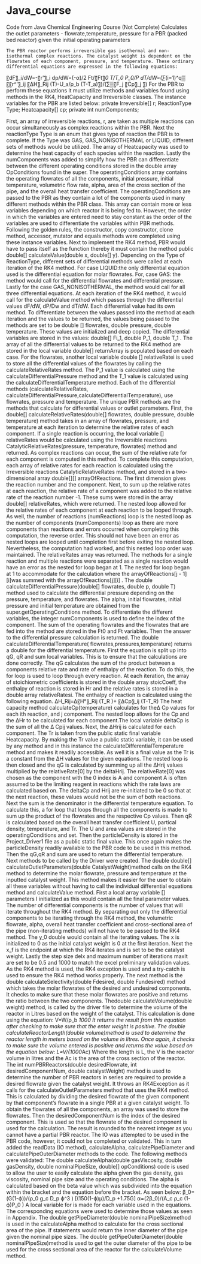 # Java_course
Code from Java Chemical Engineering Course (Not Complete) 
Calculates the outlet parameters - flowrate,temperature, pressure for a PBR (packed bed reactor) given the initial operating parameters 


	The PBR reactor performs irreversible gas isothermal and non-isothermal complex reactions. The catalyst weight is dependent on the flowrates of each component, pressure, and temperature. These ordinary differential equations are expressed in the following equations: 
〖dF〗_i/dW=-〖r'〗_i
dp/dW=(-α)/2  Ft/〖Ft〗_0   T/T_0   P_0/P
dT/dW=(∑_(i=1)^q▒〖〖r^'〗_ij 〖∆H〗_Rij (T)-U_a/ρ_b (T-T_a)〗)/(∑▒〖F_j 〖Cp〗_j 〗) 
For the PBR to perform these equations it must utilize methods and variables found using methods in the RK4, HeatCapacity and Irreversible classes. The instance variables for the PBR are listed below:
private Irreversible[] r; 
ReactionType Type;
Heatcapacity[] cp;
private int numComponents;

First, an array of irreversible reactions, r, are taken as multiple reactions can occur simultaneously as complex reactions within the PBR. Next the reactionType Type is an enum that gives type of reaction the PBR is to complete. If the Type was GAS, GAS_NONISOTHERMAL or LIQUID, different sets of methods would be utilized. The array of Heatcapacity was used to determine the heat capacity of each species within the reaction. Lastly the numComponents was added to simplify how the PBR can differentiate between the different operating conditions stored in the double array OpConditions found in the super. The operatingConditions array contains the operating flowrates of all the components, initial pressure, initial temperature, volumetric flow rate, alpha, area of the cross section of the pipe, and the overall heat transfer coefficient. The operatingConditions are passed to the PBR as they contain a lot of the components used in many different methods within the PBR class. This array can contain more or less variables depending on which reactor it is being fed to. However, the order in which the variables are entered need to stay constant as the order of the variables are used to differentiate the variables within PBR methods. 
Following the golden rules, the constructor, copy constructor, clone method, accessor, mutator and equals methods were completed using these instance variables. 
Next to implement the RK4 method, PBR would have to pass itself as the function thereby it must contain the method public double[] calculateValue(double x, double[] y). Depending on the Type of ReactionType, different sets of differential methods were called at each iteration of the RK4 method. For case LIQUID:the only differential equation used is the differential equation for molar flowrates. For, case GAS: the method would call for the differential flowrates and differential pressure. Lastly for the case GAS_NONISOTHERMAL, the method would call for all three differential equations. At each iteration of the RK4 method, it would call for the calculateValue method which passes through the differential values dF/dW, dP/Dw and dT/dW. Each differential value had its own method. To differentiate between the values passed into the method at each iteration and the values to be returned, the values being passed to the methods are set to be double [] flowrates, double pressure, double temperature.  These values are initialized and deep copied. The differential variables are stored in the values: double[] Fi_1, double P_1, double T_1 . The array of all the differential values to be returned to the RK4 method are stored in the local variable double[] returnArray is populated based on each case. For the flowrates, another local variable double []  relativeRatei is used to store all the differential values of the flowrates by calling the calculateRelativeRates method. The P_1 value is calculated using the calculateDifferentialPressure method and the T_1 value is calculated using the calculateDifferentialTemperature method. Each of the differential methods  (calculateRelativeRates, calculateDifferentialPressure,calculateDifferentialTemperature), use flowrates, pressure and temperature. 
The unique PBR methods are the methods that calculate for differential values or outlet parameters. 
First, the double[] calculateRelativeRates(double[] flowrates, double pressure, double temperature) method takes in an array of flowrates, pressure, and temperature at each iteration to determine the relative rates of each component. If a single reaction is occurring, the local variable [] relativeRates would be calculated using the Irreversible reactions CatalyticRelativeRates(pressure, temperature, flowrates) method and returned. As complex reactions can occur, the sum of the relative rate for each component is computed in this method. To complete this computation, each array of relative rates for each reaction is calculated using the Irreversible reactions CatalyticRelativeRates method, and stored in a two-dimensional array double[][] arrayOfReactions. The first dimension gives the reaction number and the component. Next, to sum up the relative rates at each reaction, the relative rate of a component was added to the relative rate of the reaction number -1. These sums were stored in the array double[] relativeRates, which were returned. The nested loop allowed for the relative rates of each component at each reaction to be looped through. As well, the number of reactions (numReactions) loop is the nested loop as the number of components (numComponents) loop as there are more components than reactions and errors occurred when completing this computation, the reverse order. This should not have been an error as nested loops are looped until completion first before exiting the nested loop. Nevertheless, the computation had worked, and this nested loop order was maintained. The relativeRates array was returned. The methods for a single reaction and multiple reactions were separated as a single reaction would have an error as the nested for loop began at 1. The nested for loop began at 1 to accommodate for the calculation where the arrayOfReactions[j - 1][i]was summed with the arrayOfReactions[j][i] . 
The double calculateDifferentialPressure(double[] flowrates, double p, double T) method used to calculate the differential pressure depending on the pressure, temperature, and flowrates. The alpha, initial flowrates, initial pressure and initial temperature are obtained from the super.getOperatingConditions method. To differentiate the different variables, the integer numComponents is used to define the index of the component. The sum of the operating flowrates and the flowrates that are fed into the method are stored in the Ft0 and Ft variables. Then the answer to the differential pressure calculation is returned. 
The double calculateDifferentialTemperature( flowrates,pressures,temperature) returns a double for the differential temperature. First the equation is split up into qG, qR and sum local variables. This is to ensure that the calculations are done correctly. The qG calculates the sum of the product between a components relative rate and rate of enthalpy of the reaction. To do this, the for loop is used to loop through every reaction. At each iteration, the array of stoichiometric coefficients is stored in the double array stoicCoeff, the enthalpy of reaction is stored in Hr and the relative rates is stored in a double array relativeRatesi. The enthalpy of reaction is calculated using the following equation. 
∆H_Rij=∆〖H°〗_Rij (T_R )+ 〖ΔCp〗_ij (T-T_R)
The heat capacity method calculateCp(temperature) calculates for theΔ Cp values for each ith reaction, and j component. The nested loop allows for the Cp and the ΔHr to be calculated for each component.The local variable deltaCp is the sum of all the Δ Cpij values. Next, the ΔHrij is calculated for each component. The Tr is taken from the public static final variable Heatcapacity. By making the Tr value a public static variable, it can be used by any method and in this instance the calculateDifferentialTemperature method and makes it readily accessible. As well it is a final value as the Tr is a constant from the ΔH values for the given equations. The nested loop is then closed and the qG is calculated by summing up all the ΔHrij values multiplied by the relativeRate[0] by the deltaHrij. The relativeRate[0] was chosen as the component with the 0 index is A and component A is often assumed to be the limiting reagent in reactions which the rate laws are calculated based on. The deltaCp and Hrij are re-initiated to be 0 so that at the next reaction, these values would not be the sum of both reactions. 
Next the sum is the denominator in the differential temperature equation. To calculate this, a for loop that loops through all the components is made to sum up the product of the flowrates and the respective Cp values. 
Then qR is calculated based on the overall heat transfer coefficient U, partical density, temperature, and Tr. The U and area values are stored in the operatingConditions and set. Then the particleDensity is stored in the Project_Driver1 file as a public static final value. This once again makes the particleDensity readily available to the PBR code to be used in this method. 
Then the qG,qR and sum are used to return the differential temperature.
Next methods to be called by the Driver were created. The double double[] calculateOutletParameters(double CatalystWeight)method calls on the RK4 method to determine the molar flowrate, pressure and temperature at the inputted catalyst weight. This method makes it easier for the user to obtain all these variables without having to call the individual differential equations method and calculateValue method. First a local array variable [] parameters I initialized as this would contain all the final parameter values. The number of differential components is the number of values that will iterate throughout the RK4 method. By separating out only the differential components to be iterating through the RK4 method, the volumetric flowrate, alpha, overall heat transfer coefficient and cross-sectional area of the pipe (non-iterating methods) will not have to be passed to the RK4 method. The y_0 double would contain all the iterating values. The x is initialized to 0 as the initial catalyst weight is 0 at the first iteration. Next the x_f is the endpoint at which the RK4 iterates and is set to be the catalyst weight. Lastly the step size delx and maximum number of iterations maxIt are set to be 0.5 and 1000 to match the excel preliminary validation values. As the RK4 method is used, the RK4 exception is used and a try-catch is used to ensure the RK4 method works properly. 
The next method is the double calculateSelectivity(double Fdesired, double Fundesired) method which takes the molar flowrates of the desired and undesired components. It checks to make sure that these molar flowrates are positive and returns the ratio between the two components. 
Thedouble calculateVolume(double weight) method, is called by the driver file to determine the volume of the reactor in Litres based on the weight of the catalyst. This calculation is done using the equation: 
V=W/ρ_b *1000
It returns the result from this equation after checking to make sure that the enter weight is positive. 
The double calculateReactorLength(double volume)method is used to determine the reactor length in meters based on the volume in litres. Once again, it checks to make sure the volume entered is positive and returns the value based on the equation below: 
L=V/(1000*Ac)
Where the length is L, the V is the reactor volume in litres and the Ac is the area of the cross section of the reactor. 
The int numPBRReactors(double desiredFlowrate, int desiredComponentNum, double catalystWeight) method is used to determine the number of PBR reactors in series are required to provide a desired flowrate given the catalyst weight. It throws an RK4Exception as it calls for the calculateOutletParameters method that uses the RK4 method. This is calculated by dividing the desired flowrate of the given component by that component’s flowrate in a single PBR at a given catalyst weight. To obtain the flowrates of all the components, an array was used to store the flowrates. Then the desiredComponentNum is the index of the desired component. This is used so that the flowrate of the desired component is used for the calculation. The result is rounded to the nearest integer as you cannot have a partial PBR reactor. 
The IO was attempted to be used in the PBR code, however, it could not be completed or validated. This in turn added the readData (IO method), calculateAlpha, calculatePipeDiameter and calculatePipeOuterDiameter methods to the code. 
The following methods were validated: 
The double calculateAlpha(double gasViscosity, double gasDensity, double nominalPipeSize, double[] opConditions) code is used to allow the user to easily calculate the alpha given the gas density, gas viscosity, nominal pipe size and the operating conditions. The alpha is calculated based on the beta value which was subdivided into the equation within the bracket and the equation before the bracket. As seen below: 
β_0=(G(1-ϕ))/(ρ_0 g_c D_p ϕ^3 ) [(150(1-ϕ)μ)/D_p +1.75G]
α=(2β_0)/(A_c ρ_c (1-ϕ)P_0 )
A local variable for is made for each variable used in the equations. The corresponding equations were used to determine those values as seen in Appendix. 
The double getPipeDiameter(double nominalPipeSize)method is used in the calculateAlpha method to calculate for the cross sectional area of the pipe. If statements would return the inner diameter of the pipe given the nominal pipe sizes. 
The double getPipeOuterDiameter(double nominalPipeSize)method is used to get the outer diameter of the pipe to be used for the cross sectional area of the reactor for the calculateVolume method. 

